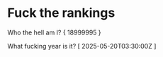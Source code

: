 # Fuck the rankings

Who the hell am I?
{ 18999995 }

What fucking year is it?
[ 2025-05-20T03:30:00Z ]
